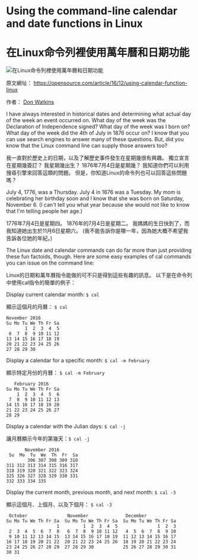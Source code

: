 # Using the command-line calendar and date functions in Linux

# 在Linux命令列裡使用萬年曆和日期功能

![在Linux命令列裡使用萬年曆和日期功能](https://opensource.com/sites/default/files/styles/image-full-size/public/images/business/osdc_terminals.png?itok=QmkPW7P1)

原文網址： https://opensource.com/article/16/12/using-calendar-function-linux

作者：  [Don Watkins](https://opensource.com/users/don-watkins)

I have always interested in historical dates and determining what actual day of the week an event occurred on. What day of the week was the Declaration of Independence signed? What day of the week was I born on? What day of the week did the 4th of July in 1876 occur on? I know that you can use search engines to answer many of these questions. But, did you know that the Linux command line can supply those answers too?

我一直對於歷史上的日期，以及了解歷史事件發生在星期幾很有興趣。
獨立宣言在星期幾簽訂？
我星期幾出生？
1876年7月4日是星期幾？
我知道你們可以利用搜尋引擎來回答這類的問題。
但是，你知道Linux的命令列也可以回答這些問題嗎？

July 4, 1776, was a Thursday. July 4 in 1876 was a Tuesday. My mom is celebrating her birthday soon and I know that she was born on Saturday, November 6. (I can't tell you what year because she would not like to know that I'm telling people her age.)

1776年7月4日是星期四。
1876年的7月4日是星期二。
我媽媽的生日快到了，而我知道她出生於11月6日星期六。
(我不能告訴你是哪一年，因為她大概不希望我告訴各位她的年紀。)

The Linux date and calendar commands can do far more than just providing these fun factoids, though. Here are some easy examples of cal commands you can issue on the command line:

Linux的日期和萬年曆指令能做的可不只是得到這些有趣的訊息。
以下是在命令列中使用cal指令的簡單的例子：

Display current calendar month: `$ cal`

顯示這個月的月曆： `$ cal`

    November 2016      
    Su Mo Tu We Th Fr Sa  
           1  2  3  4  5  
     6  7  8  9 10 11 12  
    13 14 15 16 17 18 19  
    20 21 22 23 24 25 26  
    27 28 29 30   

Display a calendar for a specific month: `$ cal -m February`

顯示特定月份的月曆： `$ cal -m February`

       February 2016      
    Su Mo Tu We Th Fr Sa  
        1  2  3  4  5  6  
     7  8  9 10 11 12 13  
    14 15 16 17 18 19 20  
    21 22 23 24 25 26 27  
    28 29     

Display a calendar with the Julian days: `$ cal -j`

讓月曆顯示今年的第幾天：`$ cal -j`

           November 2016         
     Su  Mo  Tu  We  Th  Fr  Sa  
            306 307 308 309 310  
    311 312 313 314 315 316 317  
    318 319 320 321 322 323 324  
    325 326 327 328 329 330 331  
    332 333 334 335

Display the current month, previous month, and next month: `$ cal -3`

顯示這個月、上個月、以及下個月： `$ cal -3`

     October               November              December        
    Su Mo Tu We Th Fr Sa  Su Mo Tu We Th Fr Sa  Su Mo Tu We Th Fr Sa  
                       1         1  2  3  4  5               1  2  3  
     2  3  4  5  6  7  8   6  7  8  9 10 11 12   4  5  6  7  8  9 10  
     9 10 11 12 13 14 15  13 14 15 16 17 18 19  11 12 13 14 15 16 17  
    16 17 18 19 20 21 22  20 21 22 23 24 25 26  18 19 20 21 22 23 24  
    23 24 25 26 27 28 29  27 28 29 30           25 26 27 28 29 30 31  
    30 31
